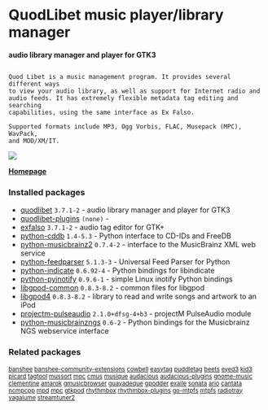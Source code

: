 # QuodLibet music player/library manager

__audio library manager and player for GTK3__

```

Quod Libet is a music management program. It provides several different ways
to view your audio library, as well as support for Internet radio and
audio feeds. It has extremely flexible metadata tag editing and searching
capabilities, using the same interface as Ex Falso.

Supported formats include MP3, Ogg Vorbis, FLAC, Musepack (MPC), WavPack,
and MOD/XM/IT.

```

[![](https://screenshots.debian.net/thumbnail-with-version/quodlibet/9001)](https://screenshots.debian.net/screenshot-with-version/quodlibet/9001)



**[Homepage](https://github.com/quodlibet/quodlibet)**

### Installed packages

* [quodlibet](https://packages.debian.org/stretch/quodlibet) `3.7.1-2` - audio library manager and player for GTK3
* [quodlibet-plugins](https://packages.debian.org/stretch/quodlibet-plugins) `(none)` - 
* [exfalso](https://packages.debian.org/stretch/exfalso) `3.7.1-2` - audio tag editor for GTK+
* [python-cddb](https://packages.debian.org/stretch/python-cddb) `1.4-5.3` - Python interface to CD-IDs and FreeDB
* [python-musicbrainz2](https://packages.debian.org/stretch/python-musicbrainz2) `0.7.4-2` - interface to the MusicBrainz XML web service
* [python-feedparser](https://packages.debian.org/stretch/python-feedparser) `5.1.3-3` - Universal Feed Parser for Python
* [python-indicate](https://packages.debian.org/stretch/python-indicate) `0.6.92-4` - Python bindings for libindicate
* [python-pyinotify](https://packages.debian.org/stretch/python-pyinotify) `0.9.6-1` - simple Linux inotify Python bindings
* [libgpod-common](https://packages.debian.org/stretch/libgpod-common) `0.8.3-8.2` - common files for libgpod
* [libgpod4](https://packages.debian.org/stretch/libgpod4) `0.8.3-8.2` - library to read and write songs and artwork to an iPod
* [projectm-pulseaudio](https://packages.debian.org/stretch/projectm-pulseaudio) `2.1.0+dfsg-4+b3` - projectM PulseAudio module
* [python-musicbrainzngs](https://packages.debian.org/stretch/python-musicbrainzngs) `0.6-2` - Python bindings for the Musicbrainz NGS webservice interface

### Related packages

<sub> [banshee](https://packages.debian.org/stretch/banshee) [banshee-community-extensions](https://packages.debian.org/stretch/banshee-community-extensions) [cowbell](https://packages.debian.org/stretch/cowbell) [easytag](https://packages.debian.org/stretch/easytag) [puddletag](https://packages.debian.org/stretch/puddletag) [beets](https://packages.debian.org/stretch/beets) [eyed3](https://packages.debian.org/stretch/eyed3) [kid3](https://packages.debian.org/stretch/kid3) [picard](https://packages.debian.org/stretch/picard) [tagtool](https://packages.debian.org/stretch/tagtool) [mussort](https://packages.debian.org/stretch/mussort) [moc](https://packages.debian.org/stretch/moc) [cmus](https://packages.debian.org/stretch/cmus) [musique](https://packages.debian.org/stretch/musique) [audacious](https://packages.debian.org/stretch/audacious) [audacious-plugins](https://packages.debian.org/stretch/audacious-plugins) [gnome-music](https://packages.debian.org/stretch/gnome-music) [clementine](https://packages.debian.org/stretch/clementine) [amarok](https://packages.debian.org/stretch/amarok) [gmusicbrowser](https://packages.debian.org/stretch/gmusicbrowser) [guayadeque](https://packages.debian.org/stretch/guayadeque) [gpodder](https://packages.debian.org/stretch/gpodder) [exaile](https://packages.debian.org/stretch/exaile) [sonata](https://packages.debian.org/stretch/sonata) [ario](https://packages.debian.org/stretch/ario) [cantata](https://packages.debian.org/stretch/cantata) [ncmpcpp](https://packages.debian.org/stretch/ncmpcpp) [mpd](https://packages.debian.org/stretch/mpd) [mpc](https://packages.debian.org/stretch/mpc) [gtkpod](https://packages.debian.org/stretch/gtkpod) [rhythmbox](https://packages.debian.org/stretch/rhythmbox) [rhythmbox-plugins](https://packages.debian.org/stretch/rhythmbox-plugins) [go-mtpfs](https://packages.debian.org/stretch/go-mtpfs) [mtpfs](https://packages.debian.org/stretch/mtpfs) [radiotray](https://packages.debian.org/stretch/radiotray) [vagalume](https://packages.debian.org/stretch/vagalume) [streamtuner2](https://packages.debian.org/stretch/streamtuner2)  </sub>
